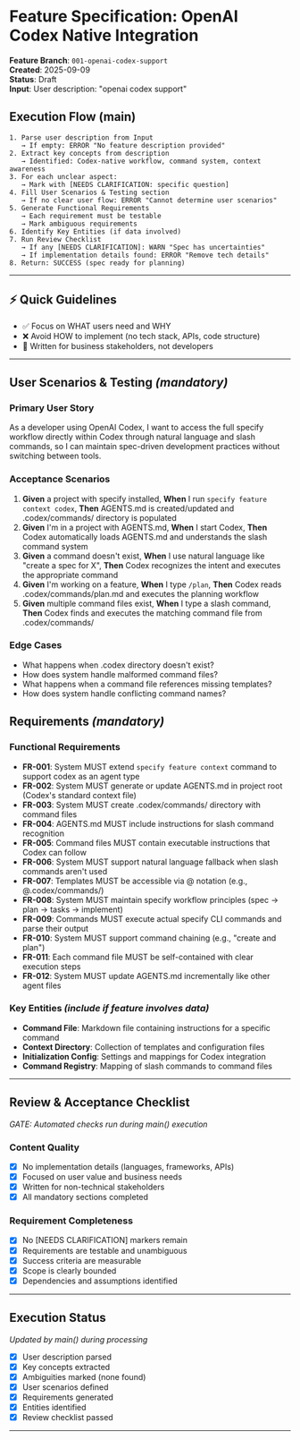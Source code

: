 # Feature Specification: OpenAI Codex Native Integration

**Feature Branch**: `001-openai-codex-support`  
**Created**: 2025-09-09  
**Status**: Draft  
**Input**: User description: "openai codex support"

## Execution Flow (main)
```
1. Parse user description from Input
   → If empty: ERROR "No feature description provided"
2. Extract key concepts from description
   → Identified: Codex-native workflow, command system, context awareness
3. For each unclear aspect:
   → Mark with [NEEDS CLARIFICATION: specific question]
4. Fill User Scenarios & Testing section
   → If no clear user flow: ERROR "Cannot determine user scenarios"
5. Generate Functional Requirements
   → Each requirement must be testable
   → Mark ambiguous requirements
6. Identify Key Entities (if data involved)
7. Run Review Checklist
   → If any [NEEDS CLARIFICATION]: WARN "Spec has uncertainties"
   → If implementation details found: ERROR "Remove tech details"
8. Return: SUCCESS (spec ready for planning)
```

---

## ⚡ Quick Guidelines
- ✅ Focus on WHAT users need and WHY
- ❌ Avoid HOW to implement (no tech stack, APIs, code structure)
- 👥 Written for business stakeholders, not developers

---

## User Scenarios & Testing *(mandatory)*

### Primary User Story
As a developer using OpenAI Codex, I want to access the full specify workflow directly within Codex through natural language and slash commands, so I can maintain spec-driven development practices without switching between tools.

### Acceptance Scenarios
1. **Given** a project with specify installed, **When** I run `specify feature context codex`, **Then** AGENTS.md is created/updated and .codex/commands/ directory is populated
2. **Given** I'm in a project with AGENTS.md, **When** I start Codex, **Then** Codex automatically loads AGENTS.md and understands the slash command system
3. **Given** a command doesn't exist, **When** I use natural language like "create a spec for X", **Then** Codex recognizes the intent and executes the appropriate command
4. **Given** I'm working on a feature, **When** I type `/plan`, **Then** Codex reads .codex/commands/plan.md and executes the planning workflow
5. **Given** multiple command files exist, **When** I type a slash command, **Then** Codex finds and executes the matching command file from .codex/commands/

### Edge Cases
- What happens when .codex directory doesn't exist?
- How does system handle malformed command files?
- What happens when a command file references missing templates?
- How does system handle conflicting command names?

## Requirements *(mandatory)*

### Functional Requirements
- **FR-001**: System MUST extend `specify feature context` command to support codex as an agent type
- **FR-002**: System MUST generate or update AGENTS.md in project root (Codex's standard context file)
- **FR-003**: System MUST create .codex/commands/ directory with command files
- **FR-004**: AGENTS.md MUST include instructions for slash command recognition
- **FR-005**: Command files MUST contain executable instructions that Codex can follow
- **FR-006**: System MUST support natural language fallback when slash commands aren't used
- **FR-007**: Templates MUST be accessible via @ notation (e.g., @.codex/commands/)
- **FR-008**: System MUST maintain specify workflow principles (spec → plan → tasks → implement)
- **FR-009**: Commands MUST execute actual specify CLI commands and parse their output
- **FR-010**: System MUST support command chaining (e.g., "create and plan")
- **FR-011**: Each command file MUST be self-contained with clear execution steps
- **FR-012**: System MUST update AGENTS.md incrementally like other agent files

### Key Entities *(include if feature involves data)*
- **Command File**: Markdown file containing instructions for a specific command
- **Context Directory**: Collection of templates and configuration files
- **Initialization Config**: Settings and mappings for Codex integration
- **Command Registry**: Mapping of slash commands to command files

---

## Review & Acceptance Checklist
*GATE: Automated checks run during main() execution*

### Content Quality
- [x] No implementation details (languages, frameworks, APIs)
- [x] Focused on user value and business needs
- [x] Written for non-technical stakeholders
- [x] All mandatory sections completed

### Requirement Completeness
- [x] No [NEEDS CLARIFICATION] markers remain
- [x] Requirements are testable and unambiguous  
- [x] Success criteria are measurable
- [x] Scope is clearly bounded
- [x] Dependencies and assumptions identified

---

## Execution Status
*Updated by main() during processing*

- [x] User description parsed
- [x] Key concepts extracted
- [x] Ambiguities marked (none found)
- [x] User scenarios defined
- [x] Requirements generated
- [x] Entities identified
- [x] Review checklist passed

---
